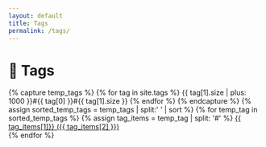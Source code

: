 ```yaml
---
layout: default
title: Tags
permalink: /tags/
---
```

<div class="home other-pages">
  <h1 class="page-heading">🔖 Tags</h1>
  {% capture temp_tags %}
    {% for tag in site.tags %}
      {{ tag[1].size | plus: 1000 }}#{{ tag[0] }}#{{ tag[1].size }}
    {% endfor %}
  {% endcapture %}
  {% assign sorted_temp_tags = temp_tags | split:' ' | sort %}
  {% for temp_tag in sorted_temp_tags %}
    {% assign tag_items = temp_tag | split: '#' %}
    <span class="post-meta">
      <a class="post-tag" href="/raion-log/tags/{{ tag_items[1] }}/">{{ tag_items[1]}} ({{ tag_items[2] }})</a>
    </span><br/>
  {% endfor %}
</div>